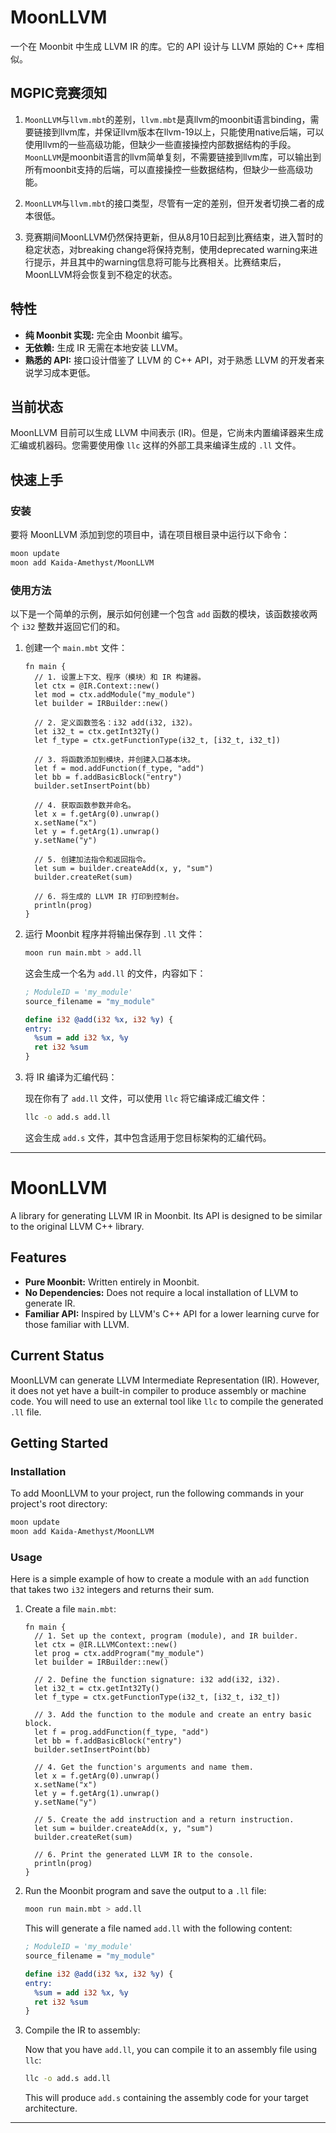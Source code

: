 # MoonLLVM

一个在 Moonbit 中生成 LLVM IR 的库。它的 API 设计与 LLVM 原始的 C++ 库相似。

## MGPIC竞赛须知

1. `MoonLLVM`与`llvm.mbt`的差别，`llvm.mbt`是真llvm的moonbit语言binding，需要链接到llvm库，并保证llvm版本在llvm-19以上，只能使用native后端，可以使用llvm的一些高级功能，但缺少一些直接操控内部数据结构的手段。`MoonLLVM`是moonbit语言的llvm简单复刻，不需要链接到llvm库，可以输出到所有moonbit支持的后端，可以直接操控一些数据结构，但缺少一些高级功能。

2. `MoonLLVM`与`llvm.mbt`的接口类型，尽管有一定的差别，但开发者切换二者的成本很低。

3. 竞赛期间MoonLLVM仍然保持更新，但从8月10日起到比赛结束，进入暂时的稳定状态，对breaking change将保持克制，使用deprecated warning来进行提示，并且其中的warning信息将可能与比赛相关。比赛结束后，MoonLLVM将会恢复到不稳定的状态。

## 特性

- **纯 Moonbit 实现:** 完全由 Moonbit 编写。
- **无依赖:** 生成 IR 无需在本地安装 LLVM。
- **熟悉的 API:** 接口设计借鉴了 LLVM 的 C++ API，对于熟悉 LLVM 的开发者来说学习成本更低。

## 当前状态

MoonLLVM 目前可以生成 LLVM 中间表示 (IR)。但是，它尚未内置编译器来生成汇编或机器码。您需要使用像 `llc` 这样的外部工具来编译生成的 `.ll` 文件。

## 快速上手

### 安装

要将 MoonLLVM 添加到您的项目中，请在项目根目录中运行以下命令：

```bash
moon update
moon add Kaida-Amethyst/MoonLLVM
```

### 使用方法

以下是一个简单的示例，展示如何创建一个包含 `add` 函数的模块，该函数接收两个 `i32` 整数并返回它们的和。

1.  创建一个 `main.mbt` 文件：

    ```moonbit
    fn main {
      // 1. 设置上下文、程序（模块）和 IR 构建器。
      let ctx = @IR.Context::new()
      let mod = ctx.addModule("my_module")
      let builder = IRBuilder::new()

      // 2. 定义函数签名：i32 add(i32, i32)。
      let i32_t = ctx.getInt32Ty()
      let f_type = ctx.getFunctionType(i32_t, [i32_t, i32_t])

      // 3. 将函数添加到模块，并创建入口基本块。
      let f = mod.addFunction(f_type, "add")
      let bb = f.addBasicBlock("entry")
      builder.setInsertPoint(bb)

      // 4. 获取函数参数并命名。
      let x = f.getArg(0).unwrap()
      x.setName("x")
      let y = f.getArg(1).unwrap()
      y.setName("y")

      // 5. 创建加法指令和返回指令。
      let sum = builder.createAdd(x, y, "sum")
      builder.createRet(sum)

      // 6. 将生成的 LLVM IR 打印到控制台。
      println(prog)
    }
    ```

2.  运行 Moonbit 程序并将输出保存到 `.ll` 文件：

    ```bash
    moon run main.mbt > add.ll
    ```

    这会生成一个名为 `add.ll` 的文件，内容如下：

    ```llvm
    ; ModuleID = 'my_module'
    source_filename = "my_module"

    define i32 @add(i32 %x, i32 %y) {
    entry:
      %sum = add i32 %x, %y
      ret i32 %sum
    }
    ```

3.  将 IR 编译为汇编代码：

    现在你有了 `add.ll` 文件，可以使用 `llc` 将它编译成汇编文件：

    ```bash
    llc -o add.s add.ll
    ```

    这会生成 `add.s` 文件，其中包含适用于您目标架构的汇编代码。

------

# MoonLLVM

A library for generating LLVM IR in Moonbit. Its API is designed to be similar to the original LLVM C++ library.

## Features

- **Pure Moonbit:** Written entirely in Moonbit.
- **No Dependencies:** Does not require a local installation of LLVM to generate IR.
- **Familiar API:** Inspired by LLVM's C++ API for a lower learning curve for those familiar with LLVM.

## Current Status

MoonLLVM can generate LLVM Intermediate Representation (IR). However, it does not yet have a built-in compiler to produce assembly or machine code. You will need to use an external tool like `llc` to compile the generated `.ll` file.

## Getting Started

### Installation

To add MoonLLVM to your project, run the following commands in your project's root directory:

```bash
moon update
moon add Kaida-Amethyst/MoonLLVM
```

### Usage

Here is a simple example of how to create a module with an `add` function that takes two `i32` integers and returns their sum.

1.  Create a file `main.mbt`:

    ```moonbit
    fn main {
      // 1. Set up the context, program (module), and IR builder.
      let ctx = @IR.LLVMContext::new()
      let prog = ctx.addProgram("my_module")
      let builder = IRBuilder::new()

      // 2. Define the function signature: i32 add(i32, i32).
      let i32_t = ctx.getInt32Ty()
      let f_type = ctx.getFunctionType(i32_t, [i32_t, i32_t])

      // 3. Add the function to the module and create an entry basic block.
      let f = prog.addFunction(f_type, "add")
      let bb = f.addBasicBlock("entry")
      builder.setInsertPoint(bb)

      // 4. Get the function's arguments and name them.
      let x = f.getArg(0).unwrap()
      x.setName("x")
      let y = f.getArg(1).unwrap()
      y.setName("y")

      // 5. Create the add instruction and a return instruction.
      let sum = builder.createAdd(x, y, "sum")
      builder.createRet(sum)

      // 6. Print the generated LLVM IR to the console.
      println(prog)
    }
    ```

2.  Run the Moonbit program and save the output to a `.ll` file:

    ```bash
    moon run main.mbt > add.ll
    ```

    This will generate a file named `add.ll` with the following content:

    ```llvm
    ; ModuleID = 'my_module'
    source_filename = "my_module"

    define i32 @add(i32 %x, i32 %y) {
    entry:
      %sum = add i32 %x, %y
      ret i32 %sum
    }
    ```

3.  Compile the IR to assembly:

    Now that you have `add.ll`, you can compile it to an assembly file using `llc`:

    ```bash
    llc -o add.s add.ll
    ```

    This will produce `add.s` containing the assembly code for your target architecture.

---

